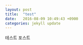 ```yaml
---
layout: post
title:  "test"
date:   2016-08-09 10:49:43 +0900
categories: jekyll update
---
```


테스트 포스트
